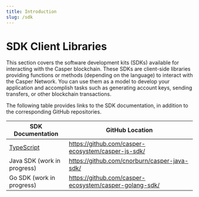 ```yaml
---
title: Introduction
slug: /sdk
---
```


# SDK Client Libraries

This section covers the software development kits (SDKs) available for interacting with the Casper blockchain. These SDKs are client-side libraries providing functions or methods (depending on the language) to interact with the Casper Network. You can use them as a model to develop your application and accomplish tasks such as generating account keys, sending transfers, or other blockchain transactions.

The following table provides links to the SDK documentation, in addition to the corresponding GitHub repositories.

| SDK Documentation             | GitHub Location                                        |
| ----------------------------- | ------------------------------------------------------ |
| [TypeScript](/developers/json-rpc/sdk/script-sdk) | https://github.com/casper-ecosystem/casper-js-sdk/     |
| Java SDK (work in progress)   | https://github.com/cnorburn/casper-java-sdk/           |
| Go SDK (work in progress)     | https://github.com/casper-ecosystem/casper-golang-sdk/ |
